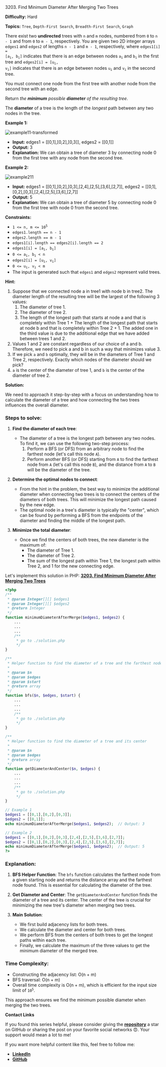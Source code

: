 3203\. Find Minimum Diameter After Merging Two Trees

**Difficulty:** Hard

**Topics:** `Tree`, `Depth-First Search`, `Breadth-First Search`, `Graph`

There exist two **undirected** trees with `n` and `m` nodes, numbered from `0` to `n - 1` and from `0` to `m - 1`, respectively. You are given two 2D integer arrays `edges1` and `edges2` of lengths `n - 1` and `m - 1`, respectively, where <code>edges1[i] = [a<sub>i</sub>, b<sub>i</sub>]</code> indicates that there is an edge between nodes <code>a<sub>i</sub></code> and <code>b<sub>i</sub></code> in the first tree and <code>edges2[i] = [u<sub>i</sub>, v<sub>i</sub>]</code> indicates that there is an edge between nodes <code>u<sub>i</sub></code> and <code>v<sub>i</sub></code> in the second tree.

You must connect one node from the first tree with another node from the second tree with an edge.

Return _the **minimum** possible **diameter** of the resulting tree_.

The **diameter** of a tree is the length of the _longest_ path between any two nodes in the tree.

**Example 1:**

![example11-transformed](https://assets.leetcode.com/uploads/2024/04/22/example11-transformed.png)

- **Input:** edges1 = [[0,1],[0,2],[0,3]], edges2 = [[0,1]]
- **Output:** 3
- **Explanation:** We can obtain a tree of diameter 3 by connecting node 0 from the first tree with any node from the second tree.

**Example 2:**

![example211](https://assets.leetcode.com/uploads/2024/04/22/example211.png)

- **Input:** edges1 = [[0,1],[0,2],[0,3],[2,4],[2,5],[3,6],[2,7]], edges2 = [[0,1],[0,2],[0,3],[2,4],[2,5],[3,6],[2,7]]
- **Output:** 5
- **Explanation:** We can obtain a tree of diameter 5 by connecting node 0 from the first tree with node 0 from the second tree.


**Constraints:**

- <code>1 <= n, m <= 10<sup>5</sup></code>
- `edges1.length == n - 1`
- `edges2.length == m - 1`
- `edges1[i].length == edges2[i].length == 2`
- <code>edges1[i] = [a<sub>i</sub>, b<sub>i</sub>]</code>
- <code>0 <= a<sub>i</sub>, b<sub>i</sub> < n</code>
- <code>edges2[i] = [u<sub>i</sub>, v<sub>i</sub>]</code>
- <code>0 <= u<sub>i</sub>, v<sub>i</sub> < m</code>
- The input is generated such that `edges1` and `edges2` represent valid trees.


**Hint:**
1. Suppose that we connected node a in tree1 with node b in tree2. The diameter length of the resulting tree will be the largest of the following 3 values:
   1. The diameter of tree 1.
   2. The diameter of tree 2.
   3. The length of the longest path that starts at node a and that is completely within Tree 1 + The length of the longest path that starts at node b and that is completely within Tree 2 + 1.
   The added one in the third value is due to the additional edge that we have added between trees 1 and 2.
2. Values 1 and 2 are constant regardless of our choice of a and b. Therefore, we need to pick a and b in such a way that minimizes value 3.
3. If we pick `a` and `b` optimally, they will be in the diameters of Tree 1 and Tree 2, respectively. Exactly which nodes of the diameter should we pick?
4. `a` is the center of the diameter of tree 1, and `b` is the center of the diameter of tree 2.



**Solution:**

We need to approach it step-by-step with a focus on understanding how to calculate the diameter of a tree and how connecting the two trees influences the overall diameter.

### Steps to solve:

1. **Find the diameter of each tree**:
   - The diameter of a tree is the longest path between any two nodes. To find it, we can use the following two-step process:
      1. Perform a BFS (or DFS) from an arbitrary node to find the farthest node (let's call this node `A`).
      2. Perform another BFS (or DFS) starting from `A` to find the farthest node from `A` (let's call this node `B`), and the distance from `A` to `B` will be the diameter of the tree.

2. **Determine the optimal nodes to connect**:
   - From the hint in the problem, the best way to minimize the additional diameter when connecting two trees is to connect the centers of the diameters of both trees. This will minimize the longest path caused by the new edge.
   - The optimal node in a tree's diameter is typically the "center", which can be found by performing a BFS from the endpoints of the diameter and finding the middle of the longest path.

3. **Minimize the total diameter**:
   - Once we find the centers of both trees, the new diameter is the maximum of:
      - The diameter of Tree 1.
      - The diameter of Tree 2.
      - The sum of the longest path within Tree 1, the longest path within Tree 2, and 1 for the new connecting edge.

Let's implement this solution in PHP: **[3203. Find Minimum Diameter After Merging Two Trees](https://github.com/mah-shamim/leet-code-in-php/tree/main/algorithms/003203-find-minimum-diameter-after-merging-two-trees/solution.php)**

```php
<?php
/**
 * @param Integer[][] $edges1
 * @param Integer[][] $edges2
 * @return Integer
 */
function minimumDiameterAfterMerge($edges1, $edges2) {
    ...
    ...
    ...
    /**
     * go to ./solution.php
     */
}

/**
 * Helper function to find the diameter of a tree and the farthest node from a start node
 *
 * @param $n
 * @param $edges
 * @param $start
 * @return array
 */
function bfs($n, $edges, $start) {
    ...
    ...
    ...
    /**
     * go to ./solution.php
     */
}

/**
 * Helper function to find the diameter of a tree and its center
 *
 * @param $n
 * @param $edges
 * @return array
 */
function getDiameterAndCenter($n, $edges) {
    ...
    ...
    ...
    /**
     * go to ./solution.php
     */
}

// Example 1
$edges1 = [[0,1],[0,2],[0,3]];
$edges2 = [[0,1]];
echo minimumDiameterAfterMerge($edges1, $edges2);  // Output: 3

// Example 2
$edges1 = [[0,1],[0,2],[0,3],[2,4],[2,5],[3,6],[2,7]];
$edges2 = [[0,1],[0,2],[0,3],[2,4],[2,5],[3,6],[2,7]];
echo minimumDiameterAfterMerge($edges1, $edges2);  // Output: 5
?>
```

### Explanation:

1. **BFS Helper Function**: The `bfs` function calculates the farthest node from a given starting node and returns the distance array and the farthest node found. This is essential for calculating the diameter of the tree.

2. **Get Diameter and Center**: The `getDiameterAndCenter` function finds the diameter of a tree and its center. The center of the tree is crucial for minimizing the new tree's diameter when merging two trees.

3. **Main Solution**:
   - We first build adjacency lists for both trees.
   - We calculate the diameter and center for both trees.
   - We perform BFS from the centers of both trees to get the longest paths within each tree.
   - Finally, we calculate the maximum of the three values to get the minimum diameter of the merged tree.

### Time Complexity:
- Constructing the adjacency list: O(n + m)
- BFS traversal: O(n + m)
- Overall time complexity is O(n + m), which is efficient for the input size limit of <code>10<sup>5</sup></code>.

This approach ensures we find the minimum possible diameter when merging the two trees.

**Contact Links**

If you found this series helpful, please consider giving the **[repository](https://github.com/mah-shamim/leet-code-in-php)** a star on GitHub or sharing the post on your favorite social networks 😍. Your support would mean a lot to me!

If you want more helpful content like this, feel free to follow me:

- **[LinkedIn](https://www.linkedin.com/in/arifulhaque/)**
- **[GitHub](https://github.com/mah-shamim)**
